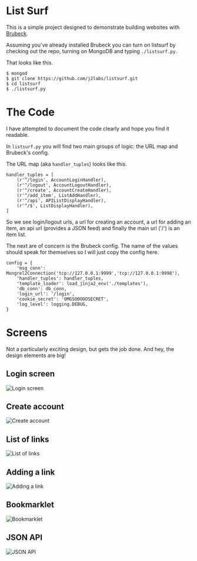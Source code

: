 # List Surf

This is a simple project designed to demonstrate building websites with [Brubeck](http://brubeck.io).

Assuming you've already installed Brubeck you can turn on listsurf by checking out the repo, turning on MongoDB and typing `./listsurf.py`.

That looks like this.

    $ mongod
    $ git clone https://github.com/j2labs/listsurf.git
    $ cd listsurf
    $ ./listsurf.py


# The Code

I have attempted to document the code clearly and hope you find it readable.

In `listsurf.py` you will find two main groups of logic: the URL map and Brubeck's config.

The URL map (aka `handler_tuples`) looks like this.

    handler_tuples = [
        (r'^/login', AccountLoginHandler),
        (r'^/logout', AccountLogoutHandler),
        (r'^/create', AccountCreateHandler),
        (r'^/add_item', ListAddHandler),
        (r'^/api', APIListDisplayHandler),
        (r'^/$', ListDisplayHandler),
    ]

So we see login/logout urls, a url for creating an account, a url for adding an item, an api url (provides a JSON feed) and finally the main url ('/') is an item list.

The next are of concern is the Brubeck config. The name of the values should speak for themselves so I will just copy the config here.

    config = {
        'msg_conn': Mongrel2Connection('tcp://127.0.0.1:9999','tcp://127.0.0.1:9998'),
        'handler_tuples': handler_tuples,
        'template_loader': load_jinja2_env('./templates'),
        'db_conn': db_conn,
        'login_url': '/login',
        'cookie_secret': 'OMGSOOOOOSECRET',
        'log_level': logging.DEBUG,
    }


# Screens

Not a particularly exciting design, but gets the job done. And hey, the design elements are big!

## Login screen

![Login screen](https://raw.github.com/j2labs/listsurf/master/media/screens/login_window.png)

## Create account

![Create account](https://raw.github.com/j2labs/listsurf/master/media/screens/create_account.png)

## List of links

![List of links](https://raw.github.com/j2labs/listsurf/master/media/screens/list_of_links.png)

## Adding a link

![Adding a link](https://raw.github.com/j2labs/listsurf/master/media/screens/adding_link.png)

## Bookmarklet

![Bookmarklet](https://raw.github.com/j2labs/listsurf/master/media/screens/bookmarklet.png)

## JSON API

![JSON API](https://raw.github.com/j2labs/listsurf/master/media/screens/api_output.png)

